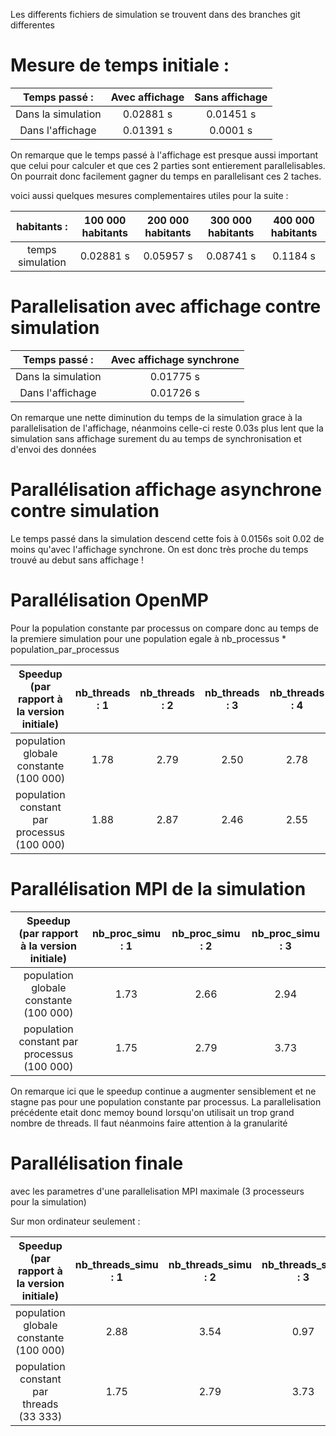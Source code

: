 Les differents fichiers de simulation se trouvent dans des branches git differentes

# Mesure de temps initiale :
| Temps passé :      | Avec affichage | Sans affichage |
| :--------------:   | :------------: | :------------: |
| Dans la simulation | 0.02881 s      | 0.01451 s      |
| Dans l'affichage   | 0.01391 s      |  0.0001 s      |

On remarque que le temps passé à l'affichage est presque aussi important que celui pour calculer et que ces 2 parties sont entierement parallelisables. On pourrait donc facilement gagner du temps en parallelisant ces 2 taches.

voici aussi quelques mesures complementaires utiles pour la suite : 

| habitants :        | 100 000 habitants | 200 000 habitants | 300 000 habitants | 400 000 habitants |
| :--------------:   | :---------------: | :--------------:  | :------------:    | :---------------: |
| temps simulation   |  0.02881 s        | 0.05957 s         | 0.08741 s         | 0.1184 s          |

# Parallelisation avec affichage contre simulation

| Temps passé :      | Avec affichage synchrone |
| :--------------:   | :----------------------: |
| Dans la simulation | 0.01775 s                | 
| Dans l'affichage   | 0.01726 s                | 

On remarque une nette diminution du temps de la simulation grace à la parallelisation de l'affichage, néanmoins celle-ci reste 0.03s plus lent que la simulation sans affichage surement du au temps de synchronisation et d'envoi des données

# Parallélisation affichage asynchrone contre simulation 

Le temps passé dans la simulation descend cette fois à 0.0156s soit 0.02 de moins qu'avec l'affichage synchrone. On est donc très proche du temps trouvé au debut sans affichage !

# Parallélisation OpenMP

Pour la population constante par processus on compare donc au temps de la premiere simulation pour une population egale à nb_processus * population_par_processus

| Speedup (par rapport à la version initiale)| nb_threads : 1 | nb_threads : 2 |nb_threads : 3 |nb_threads : 4 |
| :----------------------------------------: | :------------: | :------------: | :-----------: | :-----------: |
| population globale constante (100 000)     | 1.78           | 2.79           | 2.50          | 2.78          |
| population constant par processus (100 000)| 1.88           | 2.87           | 2.46          | 2.55          |

# Parallélisation MPI de la simulation

| Speedup (par rapport à la version initiale)| nb_proc_simu : 1 | nb_proc_simu : 2 |nb_proc_simu : 3 |
| :----------------------------------------: | :--------------: | :--------------: | :-------------: |
| population globale constante (100 000)     | 1.73             | 2.66             | 2.94            |
| population constant par processus (100 000)| 1.75             | 2.79             | 3.73            |

On remarque ici que le speedup continue a augmenter sensiblement et ne stagne pas pour une population constante par processus. La parallelisation précédente etait donc memoy bound lorsqu'on utilisait un trop grand nombre de threads.
Il faut néanmoins faire attention à la granularité

# Parallélisation finale

avec les parametres d'une parallelisation MPI maximale (3 processeurs pour la simulation) 

Sur mon ordinateur seulement :

| Speedup (par rapport à la version initiale)| nb_threads_simu : 1 | nb_threads_simu : 2 |nb_threads_simu : 3 | nb_threads_simu |
| :----------------------------------------: | :-----------------: | :-----------------: | :----------------: | :-------------: |
| population globale constante (100 000)     | 2.88                | 3.54                | 0.97               | 0.43            |
| population constant par threads (33 333)   | 1.75             | 2.79             | 3.73            |
